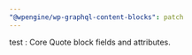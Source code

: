 ```yaml
---
"@wpengine/wp-graphql-content-blocks": patch
---
```


test : Core Quote block fields and attributes.
